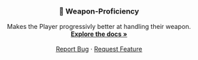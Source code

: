 <h3 align="center">🔫 Weapon-Proficiency</h3>
<p align="center">
  Makes the Player progressivly better at handling their weapon.
  <br />
  <a href="https://github.com/spt-mods/Weapon-Proficiency/wiki"><strong>Explore the docs »</strong></a>
  <br />
  <br />
  <a href="https://github.com/spt-mods/Weapon-Proficiency/issues">Report Bug</a>
  ·
  <a href="https://github.com/spt-mods/Weapon-Proficiency/issues">Request Feature</a>
</p>
